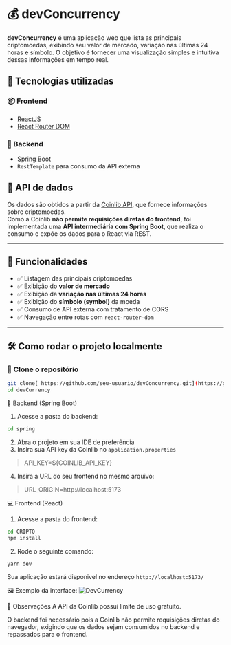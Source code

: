 # 💰 devConcurrency

**devConcurrency** é uma aplicação web que lista as principais criptomoedas, exibindo seu valor de mercado, variação nas últimas 24 horas e símbolo. O objetivo é fornecer uma visualização simples e intuitiva dessas informações em tempo real.

## 🚀 Tecnologias utilizadas

### 📦 Frontend
- [ReactJS](https://reactjs.org/)
- [React Router DOM](https://reactrouter.com/)

### 🔧 Backend
- [Spring Boot](https://spring.io/projects/spring-boot)
- `RestTemplate` para consumo da API externa

## 🔗 API de dados

Os dados são obtidos a partir da [Coinlib API](https://coinlib.io/apidocs), que fornece informações sobre criptomoedas.  
Como a Coinlib **não permite requisições diretas do frontend**, foi implementada uma **API intermediária com Spring Boot**, que realiza o consumo e expõe os dados para o React via REST.

---

## 🧩 Funcionalidades

- ✅ Listagem das principais criptomoedas
- ✅ Exibição do **valor de mercado**
- ✅ Exibição da **variação nas últimas 24 horas**
- ✅ Exibição do **símbolo (symbol)** da moeda
- ✅ Consumo de API externa com tratamento de CORS
- ✅ Navegação entre rotas com `react-router-dom`

---

## 🛠️ Como rodar o projeto localmente

### 🔽 Clone o repositório

```bash
git clone[ https://github.com/seu-usuario/devConcurrency.git](https://github.com/luanraffaell/devCurrency.git)
cd devCurrency
```
📌 Backend (Spring Boot)
1. Acesse a pasta do backend:
```bash
cd spring
```
2. Abra o projeto em sua IDE de preferência
3. Insira sua API key da Coinlib no `application.properties`
> API_KEY=${COINLIB_API_KEY}
4. Insira a URL do seu frontend no mesmo arquivo:
> URL_ORIGIN=http://localhost:5173

💻 Frontend (React)
1. Acesse a pasta do frontend:
```bash
cd CRIPTO
npm install
```
2. Rode o seguinte comando:
```bash
yarn dev
```

Sua aplicação estará disponivel no endereço `http://localhost:5173/`

🖼️ Exemplo da interface:
![DevCurrency](https://github.com/user-attachments/assets/d75069ea-a4c8-4027-b002-589ee84087ab)

📌 Observações
A API da Coinlib possui limite de uso gratuito.

O backend foi necessário pois a Coinlib não permite requisições diretas do navegador, exigindo que os dados sejam consumidos no backend e repassados para o frontend.

